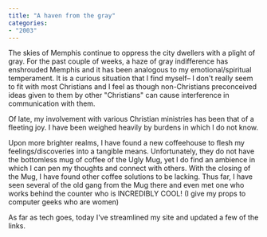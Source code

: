 ```yaml
---
title: "A haven from the gray"
categories:
- "2003"
---
```


The skies of Memphis continue to oppress the city dwellers with a plight of gray. For the past couple of weeks, a haze of gray indifference has enshrouded Memphis and it has been analogous to my emotional/spiritual temperament. It is a curious situation that I find myself– I don't really seem to fit with most Christians and I feel as though non-Christians preconceived ideas given to them by other "Christians" can cause interference in communication with them.

Of late, my involvement with various Christian ministries has been that of a fleeting joy. I have been weighed heavily by burdens in which I do not know.

Upon more brighter realms, I have found a new coffeehouse to flesh my feelings/discoveries into a tangible means. Unfortunately, they do not have the bottomless mug of coffee of the Ugly Mug, yet I do find an ambience in which I can pen my thoughts and connect with others. With the closing of the Mug, I have found other coffee solutions to be lacking. Thus far, I have seen several of the old gang from the Mug there and even met one who works behind the counter who is INCREDIBLY COOL! (I give my props to computer geeks who are women)

As far as tech goes, today I've streamlined my site and updated a few of the links.
